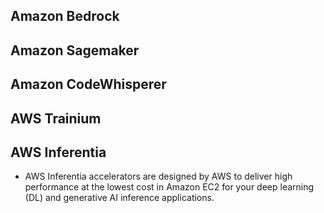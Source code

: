

## Amazon Bedrock


## Amazon Sagemaker


## Amazon CodeWhisperer

## AWS Trainium



## AWS Inferentia

- AWS Inferentia accelerators are designed by AWS to deliver high performance at the lowest cost in Amazon EC2 for your deep learning (DL) and generative AI inference applications. 